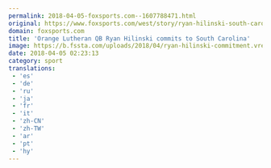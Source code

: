 ```yaml
---
permalink: 2018-04-05-foxsports.com--1607788471.html
original: https://www.foxsports.com/west/story/ryan-hilinski-south-carolina-orange-lutheran-quarterback-040418
domain: foxsports.com
title: 'Orange Lutheran QB Ryan Hilinski commits to South Carolina'
image: https://b.fssta.com/uploads/2018/04/ryan-hilinski-commitment.vresize.1200.630.high.47.jpg
date: 2018-04-05 02:23:13
category: sport
translations: 
 - 'es'
 - 'de'
 - 'ru'
 - 'ja'
 - 'fr'
 - 'it'
 - 'zh-CN'
 - 'zh-TW'
 - 'ar'
 - 'pt'
 - 'hy'
---
```


